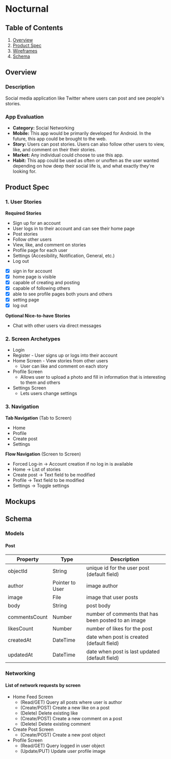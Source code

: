 # Nocturnal

## Table of Contents
1. [Overview](#Overview)
1. [Product Spec](#Product-Spec)
1. [Wireframes](#Wireframes)
1. [Schema](#Schema)

## Overview
### Description
Social media application like Twitter where users can post and see people's stories.

### App Evaluation
- **Category:** Social Networking
- **Mobile:** This app would be primarily developed for Android. In the future, this app could be brought to the web.  
- **Story:** Users can post stories. Users can also follow other users to view, like, and comment on their their stories.
- **Market:** Any individual could choose to use this app.
- **Habit:** This app could be used as often or unoften as the user wanted depending on how deep their social life is, and what exactly they're looking for.

## Product Spec
### 1. User Stories

**Required Stories**

* Sign up for an account
* User logs in to their account and can see their home page
* Post stories
* Follow other users
* View, like, and comment on stories
* Profile page for each user
* Settings (Accesibility, Notification, General, etc.)
* Log out

- [x] sign in for account
- [x] home page is visible
- [x] capable of creating and posting
- [x] capable of following others
- [x] able to see profile pages both yours and others
- [x] setting page
- [x] log out

**Optional Nice-to-have Stories**
* Chat with other users via direct messages

### 2. Screen Archetypes

* Login 
* Register - User signs up or logs into their account
* Home Screen - View stories from other users
   * User can like and comment on each story
* Profile Screen 
   * Allows user to upload a photo and fill in information that is interesting to them and others
* Settings Screen
   * Lets users change settings

### 3. Navigation

**Tab Navigation** (Tab to Screen)

* Home
* Profile
* Create post
* Settings

**Flow Navigation** (Screen to Screen)
* Forced Log-in -> Account creation if no log in is available
* Home -> List of stories
* Create post -> Text field to be modified
* Profile -> Text field to be modified
* Settings -> Toggle settings

## Mockups

## Schema 
### Models
#### Post

   | Property      | Type     | Description |
   | ------------- | -------- | ------------|
   | objectId      | String   | unique id for the user post (default field) |
   | author        | Pointer to User| image author |
   | image         | File     | image that user posts |
   | body          | String   | post body |
   | commentsCount | Number   | number of comments that has been posted to an image |
   | likesCount    | Number   | number of likes for the post |
   | createdAt     | DateTime | date when post is created (default field) |
   | updatedAt     | DateTime | date when post is last updated (default field) |
### Networking
#### List of network requests by screen
   - Home Feed Screen
      - (Read/GET) Query all posts where user is author
      - (Create/POST) Create a new like on a post
      - (Delete) Delete existing like
      - (Create/POST) Create a new comment on a post
      - (Delete) Delete existing comment
   - Create Post Screen
      - (Create/POST) Create a new post object
   - Profile Screen
      - (Read/GET) Query logged in user object
      - (Update/PUT) Update user profile image
